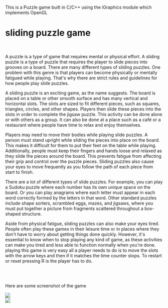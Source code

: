 This is a Puzzle game built in C/C++ using the iGraphics module which implements OpenGL
<h1>sliding puzzle game</h1><br>
<p>A puzzle is a type of game that requires mental or physical effort. A sliding puzzle is a type of puzzle that requires the player to slide pieces into grooves on a board. There are many different types of sliding puzzles. One problem with this genre is that players can become physically or mentally fatigued while playing. That's why there are strict rules and guidelines for how people play slide puzzles.

A sliding puzzle is an exciting game, as the name suggests. The board is placed on a table or other smooth surface and has many vertical and horizontal slots. The slots are sized to fit different pieces, such as squares, triangles, circles, and other shapes. Players then slide these pieces into the slots in order to complete the jigsaw puzzle. This activity can be done alone or with others as a group. It can also be done at a place such as a café or a restaurant where people have time to relax and enjoy themselves.

Players may need to move their bodies while playing slide puzzles. A person must stand upright while sliding the pieces into place on the board. This makes it difficult for them to put their feet on the table while playing. Additionally, people must keep their fingers and hands loose and relaxed as they slide the pieces around the board. This prevents fatigue from affecting their grip and control over the puzzle pieces. Sliding puzzles also cause your eyes to move frequently as you follow the path of each piece from start to finish.

There are a lot of different types of slide puzzles. For example, you can play a Sudoku puzzle where each number has its own unique space on the board. Or you can play anagrams where each letter must appear in each word correctly formed by the letters in that word. Other standard puzzles include shape sorters, scrambled eggs, mazes, and jigsaws, where you must put together a picture from fragments scattered throughout a box-shaped structure.

Aside from physical fatigue, sliding puzzles can also make your eyes tired. People often play these games in their leisure time or in places where they don't have to worry about getting things done quickly. However, it's essential to know when to stop playing any kind of game, as these activities can make you tired and less able to function normally when you're done.
<br> playing this game is very easy all a player needs to do is to move the slots with the arrow keys and then if it matches the time counter stops. To restart or reset pressing R is the player has to do.
</p>
<br><br>
<p>Here are some screenshot of the game</p>
<img src="https://user-images.githubusercontent.com/45464612/202662463-f4bff2c3-8837-4e52-87c6-ca4177c4f00b.JPG"><br>
<img src="https://user-images.githubusercontent.com/45464612/202662570-db2c8882-6574-460b-9858-6364346a55d4.JPG">


